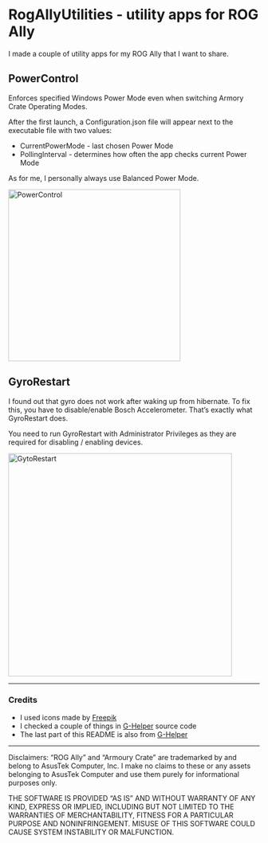# RogAllyUtilities - utility apps for ROG Ally

I made a couple of utility apps for my ROG Ally that I want to share.

## PowerControl

Enforces specified Windows Power Mode even when switching Armory Crate Operating Modes.

After the first launch, a Configuration.json file will appear next to the executable file with two values:
- CurrentPowerMode - last chosen Power Mode
- PollingInterval - determines how often the app checks current Power Mode

As for me, I personally always use Balanced Power Mode.

<img width="345" alt="PowerControl" src="https://github.com/leooon12/RogAllyUtilities/assets/4081669/3980dea5-3f8e-430d-8a09-10963b3dfe53">

## GyroRestart

I found out that gyro does not work after waking up from hibernate. To fix this, you have to disable/enable Bosch Accelerometer. That’s exactly what GyroRestart does.

You need to run GyroRestart with Administrator Privileges as they are required for disabling / enabling devices.

<img width="448" alt="GytoRestart" src="https://github.com/leooon12/RogAllyUtilities/assets/4081669/c7872cf8-8305-4fa1-8c49-13c2c9afa0b7">

---
### Credits

- I used icons made by [Freepik](https://www.flaticon.com/authors/freepik)
- I checked a couple of things in [G-Helper](https://github.com/seerge/g-helper) source code
- The last part of this README is also from [G-Helper](https://github.com/seerge/g-helper)

---

Disclaimers: “ROG Ally” and “Armoury Crate” are trademarked by and belong to AsusTek Computer, Inc. I make no claims to these or any assets belonging to AsusTek Computer and use them purely for informational purposes only.

THE SOFTWARE IS PROVIDED “AS IS” AND WITHOUT WARRANTY OF ANY KIND, EXPRESS OR IMPLIED, INCLUDING BUT NOT LIMITED TO THE WARRANTIES OF MERCHANTABILITY, FITNESS FOR A PARTICULAR PURPOSE AND NONINFRINGEMENT. MISUSE OF THIS SOFTWARE COULD CAUSE SYSTEM INSTABILITY OR MALFUNCTION.
